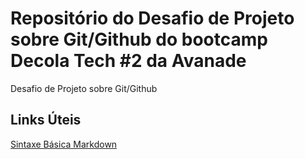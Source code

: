# Repositório do Desafio de Projeto sobre Git/Github do bootcamp Decola Tech #2 da Avanade
Desafio de Projeto sobre Git/Github

## Links Úteis
[Sintaxe Básica Markdown](https://www.markdownguide.org/basic-syntax/)
